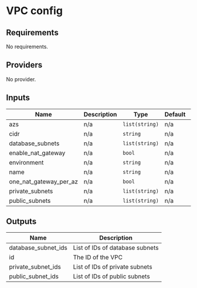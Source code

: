 # VPC config

<!-- BEGINNING OF PRE-COMMIT-TERRAFORM DOCS HOOK -->
## Requirements

No requirements.

## Providers

No provider.

## Inputs

| Name | Description | Type | Default | Required |
|------|-------------|------|---------|:--------:|
| azs | n/a | `list(string)` | n/a | yes |
| cidr | n/a | `string` | n/a | yes |
| database\_subnets | n/a | `list(string)` | n/a | yes |
| enable\_nat\_gateway | n/a | `bool` | n/a | yes |
| environment | n/a | `string` | n/a | yes |
| name | n/a | `string` | n/a | yes |
| one\_nat\_gateway\_per\_az | n/a | `bool` | n/a | yes |
| private\_subnets | n/a | `list(string)` | n/a | yes |
| public\_subnets | n/a | `list(string)` | n/a | yes |

## Outputs

| Name | Description |
|------|-------------|
| database\_subnet\_ids | List of IDs of database subnets |
| id | The ID of the VPC |
| private\_subnet\_ids | List of IDs of private subnets |
| public\_subnet\_ids | List of IDs of public subnets |

<!-- END OF PRE-COMMIT-TERRAFORM DOCS HOOK -->